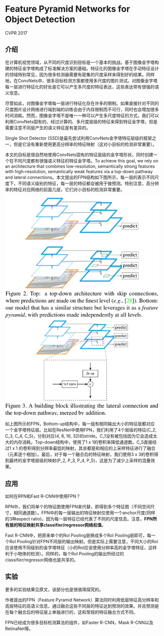 # Feature Pyramid Networks for Object Detection

CVPR 2017

## 介绍

在计算机视觉领域，从不同的尺度识别目标是一个基本的挑战。基于图像金字塔构建的特征金字塔构成了标准解决方案的基础。特征化的图像金字塔在手动特征设计的领域特别常见，因为很多检测器需要有密集的尺度采样来得到好的结果。同样地，在ConvNets中，很多目标检测方案都使用多尺度的图片测试。对图像金字塔每一层进行特征化的好处是它可以产生多尺度的特征表达，这些表达带有很强的语义信息。

尽管如此，对图像金字塔每一层进行特征化存在许多的限制。如果直接针对不同的尺度图片设计网络进行端到端的训练会由于内存限制而不可行，同时也会增加很多时间消耗。然而，图像金字塔不是唯一一种可以产生多尺度特征的方式。我们可以利用ConvNets固有的、经过计算的、多尺度层级的特征来得到特征金字塔，但是需要注意不同层产生的语义特征是有差异的。

Single Shot Detector (SSD)是最先尝试利用ConvNets金字塔特征层级的框架之一，但是它没有重新使用更高分辨率的特征映射（这对小目标的检测非常重要）。

本文的目标是很自然地使用ConvNets固有的特征层级的金字塔形状，同时创建一个在不同尺度都有很强语义特征的特征金字塔。To achieve this goal, we rely on an architecture that combines low-resolution, semantically strong features with high-resolution, semantically weak features via a top-down pathway and lateral connections。本文提出的FPN结构如下图所示，每一层的表示不同尺度下，不同语义级别的特征，每一层的特征都会被用于做预测。特别注意，高分辨率的特征对应网络的前面几层，它们对小目标的检测非常重要。

![FPN](tools/fpn-1.png)
![FPN-Architecture](tools/fpn-2.png)

如上图所示的FPN，Bottom-up结构中，每一组有相同输出大小的特征层都对应一个金字塔特征层。比如在ResNet中使用FPN，我们利用了4个层级的特征(C_2, C_3, C_4, C_5)，分别对应(4, 8, 16, 32)的stride。C_1没有被包括因为它会造成太大的内存消耗。Top-down结构中，使用了1 x 1的卷积来降低通道数。C_5直接经过1 x 1 的卷积得到分辨率最低的映射，其余都是和相应的上采样特征进行了融合（元素逐个相加）。最后，对于每一个融合后的特征映射，我们使用3 x 3的卷积得到最终的金字塔层级的映射(P_2, P_3, P_4, P_5)，这是为了减少上采样的混叠效果。

## 应用

如何在RPN和Fast R-CNN中使用FPN？

RPN中，我们将单个的特征图使用FPN来代替，即得到多个特征图（不同空间尺寸，相同通道数）。FPN中的每一层输出的特征映射仅使用一个anchor尺度(同样的3种aspect ratio)，因为每一层特征已经代表了不同的尺度信息。注意，**FPN所有层的特征映射共享classifier/regressor网络权值**。

Fast R-CNN中，把原来单个的RoI Pooling层换成多个RoI Pooling层即可，每一个RoI Pooling针对FPN不同层的输出映射。但是实际上需要注意，不同大小的RoI应该使用不同级别的金字塔特征（小的RoI应该使用分辨率高的金字塔特征，这样利于小物体的检测）。同样的，每个RoI Pooling的输出所经过的classifier/regressor网络也是共享的。

## 实验

更多的实验结果见原文，该部分也是很值得探究的。

作者提出的FPN（Feature Pyramid Network）算法同时利用低层特征高分辨率和高层特征的高语义信息，通过融合这些不同层的特征达到预测的效果。并且预测是在每个融合后的特征层上单独进行的，这和常规的特征融合方式不同。

FPN已经成为很多目标检测算法的组件，如Faster R-CNN，Mask R-CNN以及RetinaNet等。
